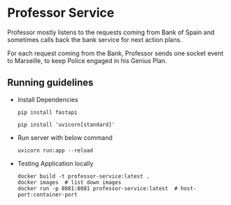 # Professor Service

Professor mostly listens to the requests coming from Bank of Spain and sometimes calls back the bank service for next action plans.

For each request coming from the Bank, Professor sends one socket event to Marseille, to keep Police engaged in his Genius Plan.

## Running guidelines

- Install Dependencies

    ```
    pip install fastapi

    pip install 'uvicorn[standard]'
    ```

- Run server with below command

    ```
    uvicorn run:app --reload
    ```

- Testing Application locally

    ```
    docker build -t professor-service:latest .
    docker images  # list down images
    docker run -p 8081:8081 professor-service:latest  # host-port:container-port
    ```
